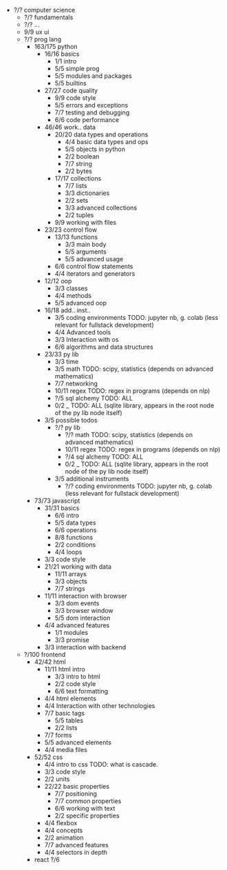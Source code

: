* ?/? computer science
  * ?/? fundamentals
  * ?/? ...
  * 9/9 ux ui
  * ?/? prog lang
    * 163/175 python
      * 16/16 basics
        * 1/1 intro
        * 5/5 simple prog
        * 5/5 modules and packages
        * 5/5 builtins
      * 27/27 code quality
        * 9/9 code style
        * 5/5 errors and exceptions
        * 7/7 testing and debugging
        * 6/6 code performance
      * 46/46 work.. data
        * 20/20 data types and operations
          * 4/4 basic data types and ops
          * 5/5 objects in python
          * 2/2 boolean
          * 7/7 string
          * 2/2 bytes
        * 17/17 collections
          * 7/7 lists
          * 3/3 dictionaries
          * 2/2 sets
          * 3/3 advanced collections
          * 2/2 tuples
        * 9/9 working with files
      * 23/23 control flow
        * 13/13 functions
          * 3/3 main body
          * 5/5 arguments
          * 5/5 advanced usage
        * 6/6 control flow statements
        * 4/4 iterators and generators
      * 12/12 oop
        * 3/3 classes
        * 4/4 methods
        * 5/5 advanced oop
      * 16/18 add.. inst..
        * 3/5 coding environments   TODO: jupyter nb, g. colab (less relevant for fullstack development)
        * 4/4 Advanced tools
        * 3/3 Interaction with os
        * 6/6 algorithms and data structures
      * 23/33 py lib
        * 3/3 time
        * 3/5 math   TODO: scipy, statistics (depends on advanced mathematics)
        * 7/7 networking
        * 10/11 regex   TODO: regex in programs (depends on nlp)
        * ?/5 sql alchemy   TODO: ALL
        * 0/2 _   TODO: ALL (sqlite library, appears in the root node of the py lib node itself)
      * 3/5 possible todos
        * ?/? py lib
          * ?/? math   TODO: scipy, statistics (depends on advanced mathematics)
          * 10/11 regex   TODO: regex in programs (depends on nlp)
          * ?/4 sql alchemy   TODO: ALL
          * 0/2 _   TODO: ALL (sqlite library, appears in the root node of the py lib node itself)
        * 3/5 additional instruments
          * ?/? coding environments   TODO: jupyter nb, g. colab (less relevant for fullstack development)
    * 73/73 javascript
      * 31/31 basics
        * 6/6 intro
        * 5/5 data types
        * 6/6 operations
        * 8/8 functions
        * 2/2 conditions
        * 4/4 loops
      * 3/3 code style
      * 21/21 working with data
        * 11/11 arrays
        * 3/3 objects
        * 7/7 strings
      * 11/11 interaction with browser
        * 3/3 dom events
        * 3/3 browser window
        * 5/5 dom interaction
      * 4/4 advanced features
        * 1/1 modules
        * 3/3 promise
      * 3/3 interaction with backend
  * ?/100 frontend 
    * 42/42 html
      * 11/11 html intro
        * 3/3 intro to html
        * 2/2 code style
        * 6/6 text formatting
      * 4/4 html elements
      * 4/4 Interaction with other technologies
      * 7/7 basic tags
        * 5/5 tables
        * 2/2 lists
      * 7/7 forms
      * 5/5 advanced elements
      * 4/4 media files
    * 52/52 css
      * 4/4 intro to css TODO: what is cascade.
      * 3/3 code style
      * 2/2 units
      * 22/22 basic properties
        * 7/7 positioning
        * 7/7 common properties
        * 6/6 working with text
        * 2/2 specific properties
      * 4/4 flexbox
      * 4/4 concepts
      * 2/2 animation
      * 7/7 advanced features
      * 4/4 selectors in depth
    * react ?/6

